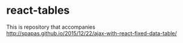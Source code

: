 # react-tables

This is repository that accompanies http://spapas.github.io/2015/12/22/ajax-with-react-fixed-data-table/
